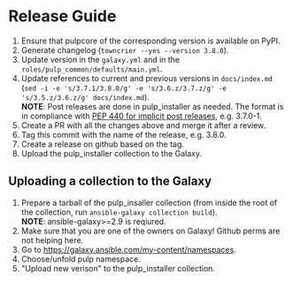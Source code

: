 Release Guide
=============

1. Ensure that pulpcore of the corresponding version is available on PyPI.
1. Generate changelog (`towncrier --yes --version 3.8.0`).
1. Update version in the `galaxy.yml` and in the `roles/pulp_common/defaults/main.yml`.
1. Update references to current and previous versions in `docs/index.md`
   (`sed -i -e 's/3.7.1/3.8.0/g' -e 's/3.6.z/3.7.z/g' -e 's/3.5.z/3.6.z/g' docs/index.md`).\
   **NOTE**: Post releases are done in pulp_installer as needed.
   The format is in compliance with [PEP 440 for implicit post releases](https://www.python.org/dev/peps/pep-0440/#implicit-post-releases), e.g. 3.7.0-1.
1. Create a PR with all the changes above and merge it after a review.
1. Tag this commit with the name of the release, e.g. 3.8.0.
1. Create a release on github based on the tag.
1. Upload the pulp_installer collection to the Galaxy.


Uploading a collection to the Galaxy
------------------------------------

1. Prepare a tarball of the pulp_insaller collection (from inside the root of the collection, run `ansible-galaxy collection build`).\
   **NOTE**: ansible-galaxy>=2.9 is reqiured.
1. Make sure that you are one of the owners on Galaxy! Github perms are not helping here.
1. Go to https://galaxy.ansible.com/my-content/namespaces.
1. Choose/unfold pulp namespace.
1. "Upload new verison" to the pulp_installer collection.

